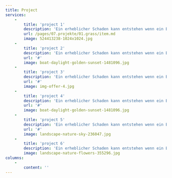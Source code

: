 ```yaml
---
title: Project
services:
    -
        title: 'project 1'
        description: 'Ein erheblicher Schaden kann entstehen wenn ein Blitz einschlägt. Setzen Sie auf Blitzschutz.'
        url: /pages/07.projekte/01.grass/item.md
        image: 524413238-1024x1024.jpg
    -
        title: 'project 2'
        description: 'Ein erheblicher Schaden kann entstehen wenn ein Blitz einschlägt. Setzen Sie auf Blitzschutz.'
        url: '#'
        image: boat-daylight-golden-sunset-1481096.jpg
    -
        title: 'project 3'
        description: 'Ein erheblicher Schaden kann entstehen wenn ein Blitz einschlägt. Setzen Sie auf Blitzschutz.'
        url: '#'
        image: img-offer-4.jpg
    -
        title: 'project 4'
        description: 'Ein erheblicher Schaden kann entstehen wenn ein Blitz einschlägt. Setzen Sie auf Blitzschutz.'
        url: '#'
        image: boat-daylight-golden-sunset-1481096.jpg
    -
        title: 'project 5'
        description: 'Ein erheblicher Schaden kann entstehen wenn ein Blitz einschlägt. Setzen Sie auf Blitzschutz.'
        url: '#'
        image: landscape-nature-sky-236047.jpg
    -
        title: 'project 6'
        description: 'Ein erheblicher Schaden kann entstehen wenn ein Blitz einschlägt. Setzen Sie auf Blitzschutz.'
        image: landscape-nature-flowers-355296.jpg
columns:
    -
        content: ''
---
```


